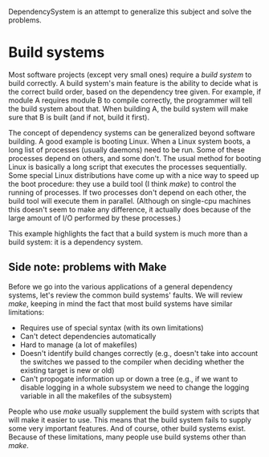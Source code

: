 DependencySystem is an attempt to generalize this subject and solve the problems.

# Build systems #
Most software projects (except very small ones) require a _build system_ to build correctly. A build system's main feature is the ability to decide what is the correct build order, based on the dependency tree given. For example, if module A requires module B to compile correctly, the programmer will tell the build system about that. When building A, the build system will make sure that B is built (and if not, build it first).

The concept of dependency systems can be generalized beyond software building. A good example is booting Linux. When a Linux system boots, a long list of processes (usually daemons) need to be run. Some of these processes depend on others, and some don't. The usual method for booting Linux is basically a long script that executes the processes sequentially. Some special Linux distributions have come up with a nice way to speed up the boot procedure: they use a build tool (I think _make_) to control the running of processes. If two processes don't depend on each other, the build tool will execute them in parallel. (Although on single-cpu machines this doesn't seem to make any difference, it actually does because of the large amount of I/O performed by these processes.)

This example highlights the fact that a build system is much more than a build system: it is a dependency system.

## Side note: problems with Make ##
Before we go into the various applications of a general dependency systems, let's review the common build systems' faults. We will review _make_, keeping in mind the fact that most build systems have similar limitations:

  * Requires use of special syntax (with its own limitations)
  * Can't detect dependencies automatically
  * Hard to manage (a lot of makefiles)
  * Doesn't identify build changes correctly (e.g., doesn't take into account the switches we passed to the compiler when deciding whether the existing target is new or old)
  * Can't propogate information up or down a tree (e.g., if we want to disable logging in a whole subsystem we need to change the logging variable in all the makefiles of the subsystem)

People who use _make_ usually supplement the build system with scripts that will make it easier to use. This means that the build system fails to supply some very important features. And of course, other build systems exist. Because of these limitations, many people use build systems other than _make_.
